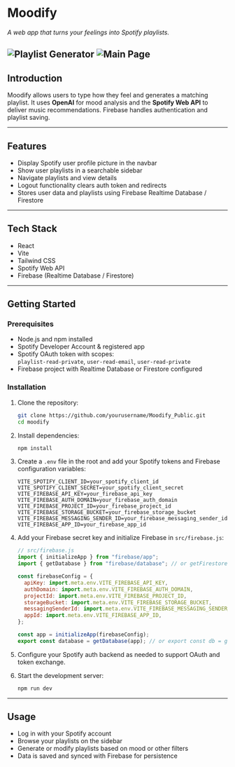 #  Moodify

*A web app that turns your feelings into Spotify playlists.*

![Playlist Generator](https://i.imgur.com/me3MXR6.png)
![Main Page](https://i.imgur.com/DUz7Jbo.png)
---

##  Introduction

Moodify allows users to type how they feel and generates a matching playlist. It uses **OpenAI** for mood analysis and the **Spotify Web API** to deliver music recommendations. Firebase handles authentication and playlist saving.

---

## Features

- Display Spotify user profile picture in the navbar
- Show user playlists in a searchable sidebar
- Navigate playlists and view details
- Logout functionality clears auth token and redirects
- Stores user data and playlists using Firebase Realtime Database / Firestore

---

## Tech Stack

- React
- Vite
- Tailwind CSS
- Spotify Web API
- Firebase (Realtime Database / Firestore)

---

## Getting Started

### Prerequisites

- Node.js and npm installed
- Spotify Developer Account & registered app
- Spotify OAuth token with scopes:  
  `playlist-read-private`, `user-read-email`, `user-read-private`
- Firebase project with Realtime Database or Firestore configured

### Installation

1. Clone the repository:

    ```bash
    git clone https://github.com/yourusername/Moodify_Public.git
    cd moodify
    ```

2. Install dependencies:

    ```bash
    npm install
    ```

3. Create a `.env` file in the root and add your Spotify tokens and Firebase configuration variables:

    ```
    VITE_SPOTIFY_CLIENT_ID=your_spotify_client_id
    VITE_SPOTIFY_CLIENT_SECRET=your_spotify_client_secret
    VITE_FIREBASE_API_KEY=your_firebase_api_key
    VITE_FIREBASE_AUTH_DOMAIN=your_firebase_auth_domain
    VITE_FIREBASE_PROJECT_ID=your_firebase_project_id
    VITE_FIREBASE_STORAGE_BUCKET=your_firebase_storage_bucket
    VITE_FIREBASE_MESSAGING_SENDER_ID=your_firebase_messaging_sender_id
    VITE_FIREBASE_APP_ID=your_firebase_app_id
    ```

4. Add your Firebase secret key and initialize Firebase in `src/firebase.js`:

    ```js
    // src/firebase.js
    import { initializeApp } from "firebase/app";
    import { getDatabase } from "firebase/database"; // or getFirestore from "firebase/firestore";

    const firebaseConfig = {
      apiKey: import.meta.env.VITE_FIREBASE_API_KEY,
      authDomain: import.meta.env.VITE_FIREBASE_AUTH_DOMAIN,
      projectId: import.meta.env.VITE_FIREBASE_PROJECT_ID,
      storageBucket: import.meta.env.VITE_FIREBASE_STORAGE_BUCKET,
      messagingSenderId: import.meta.env.VITE_FIREBASE_MESSAGING_SENDER_ID,
      appId: import.meta.env.VITE_FIREBASE_APP_ID,
    };

    const app = initializeApp(firebaseConfig);
    export const database = getDatabase(app); // or export const db = getFirestore(app);
    ```

5. Configure your Spotify auth backend as needed to support OAuth and token exchange.

6. Start the development server:

    ```bash
    npm run dev
    ```

---

## Usage

- Log in with your Spotify account
- Browse your playlists on the sidebar
- Generate or modify playlists based on mood or other filters
- Data is saved and synced with Firebase for persistence
